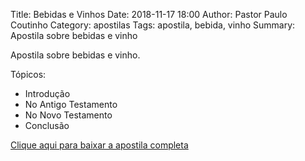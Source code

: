 Title: Bebidas e Vinhos
Date: 2018-11-17 18:00
Author: Pastor Paulo Coutinho
Category: apostilas
Tags: apostila, bebida, vinho
Summary: Apostila sobre bebidas e vinho

Apostila sobre bebidas e vinho.

Tópicos:

- Introdução
- No Antigo Testamento
- No Novo Testamento
- Conclusão

[Clique aqui para baixar a apostila completa](https://www.dropbox.com/s/qakklpkblv2cbqe/Bebidas%20e%20Vinhos.pdf?dl=1)